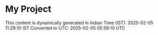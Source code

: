 # My Project

This content is dynamically generated in Indian Time (IST): 2025-02-05 11:29:10 IST
Converted to UTC: 2025-02-05 05:59:10 UTC
